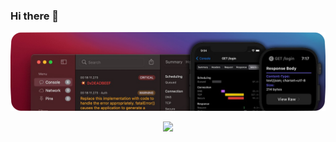 ### Hi there 👋
![banner](https://github.com/bahmanworld/bahmanworld/blob/main/banner.png)


<p align="center" width="100%">
    <img src="https://komarev.com/ghpvc/?username=bahmanworld">
</p>



